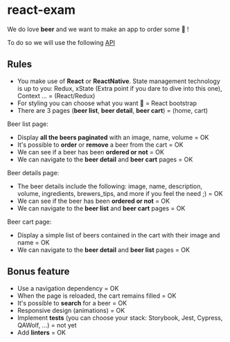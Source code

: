 # react-exam

We do love __beer__ and we want to make an app to order some :beer: !

To do so we will use the following [API](https://punkapi.com/documentation/v2)

## Rules

- You make use of __React__ or __ReactNative__. State management technology is up to you: Redux, xState (Extra point if you dare to dive into this one), Context ... =  (React/Redux)
- For styling you can choose what you want 🎨 = React bootstrap
- There are 3 pages (__beer list__, __beer detail__, __beer cart__) = (home, cart)

Beer list page:
- Display __all the beers paginated__ with an image, name, volume = OK
- It's possible to __order__ or __remove__ a beer from the cart = OK
- We can see if a beer has been __ordered or not__ = OK
- We can navigate to the __beer detail__ and __beer cart__ pages = OK

Beer details page:
- The beer details include the following: image, name, description, volume, ingredients, brewers_tips, and more if you feel the need ;) = OK
- We can see if the beer has been __ordered or not__ = OK
- We can navigate to the __beer list__ and __beer cart__ pages = OK

Beer cart page:
- Display a simple list of beers contained in the cart with their image and name = OK
- We can navigate to the __beer detail__ and __beer list__ pages = OK

## Bonus feature

- Use a navigation dependency = OK
- When the page is reloaded, the cart remains filled = OK
- It's possible to __search__ for a beer = OK
- Responsive design (animations) = OK
- Implement __tests__ (you can choose your stack: Storybook, Jest, Cypress, QAWolf, ...) = not yet
- Add __linters__ = OK